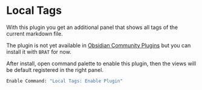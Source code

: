 # Local Tags

With this plugin you get an additional panel that shows all tags of the current markdown file. 

The plugin is not yet available in [Obsidian Community Plugins](https://obsidian.md/plugins) but you can install it with `BRAT` for now.

After install, open command palette to enable this plugin, then the views will be default registered in the right panel. 

```bash
Enable Command: "Local Tags: Enable Plugin"
``````
